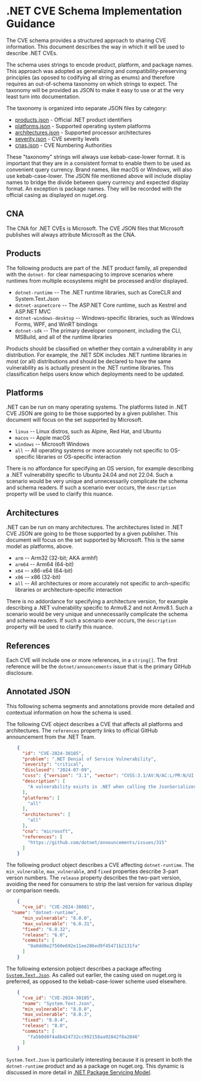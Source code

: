# .NET CVE Schema Implementation Guidance

The CVE schema provides a structured approach to sharing CVE information. This document describes the way in which it will be used to describe .NET CVEs.

The schema uses strings to encode product, platform, and package names. This approach was adopted as generalizing and compatibility-preserving principles (as oposed to codifying all string as enums) and therefore requires an out-of-schema taxonomy on which strings to expect. The taxonomy will be provided as JSON to make it easy to use or at the very least turn into documentation.

The taxonomy is organized into separate JSON files by category:
- [products.json](products.json) - Official .NET product identifiers
- [platforms.json](platforms.json) - Supported operating system platforms
- [architectures.json](architectures.json) - Supported processor architectures
- [severity.json](severity.json) - CVE severity levels
- [cnas.json](cnas.json) - CVE Numbering Authorities

These "taxonomy" strings will always use kebab-case-lower format. It is important that they are in a consistent format to enable them to be used as convenient query currency. Brand names, like macOS or Windows, will also use kebab-case-lower. The JSON file mentioned above will include display names to bridge the divide between query currency and expected display format. An exception is package names. They will be recorded with the official casing as displayed on nuget.org.

## CNA

The CNA for .NET CVEs is Microsoft. The CVE JSON files that Microsoft publishes will always attribute Microsoft as the CNA.

## Products

The following products are part of the .NET product family, all prepended with the `dotnet-` for clear namespacing to improve scenarios where runtimes from multiple ecosystems might be processed and/or displayed.

- `dotnet-runtime` -- The .NET runtime libraries, such as CoreCLR and System.Text.Json
- `dotnet-aspnetcore` -- The ASP.NET Core runtime, such as Kestrel and ASP.NET MVC
- `dotnet-windows-desktop` -- Windows-specific libraries, such as Windows Forms, WPF, and WinRT bindings
- `dotnet-sdk` -- The primary developer component, including the CLI, MSBuild, and all of the runtime libraries

Products should be classified on whether they contain a vulnerability in any distribution. For example, the .NET SDK includes .NET runtime libraries in most (or all) distributions and should be declared to have the same vulnerability as is actually present in the .NET runtime libraries. This classification helps users know which deployments need to be updated.

## Platforms

.NET can be run on many operating systems. The platforms listed in .NET CVE JSON are going to be those supported by a given publisher. This document will focus on the set supported by Microsoft.

- `linux` -- Linux distros, such as Alpine, Red Hat, and Ubuntu
- `macos` -- Apple macOS
- `windows` -- Microsoft Windows
- `all` -- All operating systems or more accurately not specific to OS-specific libraries or OS-specific interaction

There is no affordance for specifying an OS version, for example describing a .NET vulnerability specific to Ubuntu 24.04 and not 22.04. Such a scenario would be very unique and unnecessarily complicate the schema and schema readers. If such a scenario ever occurs, the `description` property will be used to clarify this nuance.

## Architectures

.NET can be run on many architectures. The architectures listed in .NET CVE JSON are going to be those supported by a given publisher. This document will focus on the set supported by Microsoft. This is the same model as platforms, above.

- `arm` -- Arm32 (32-bit; AKA armhf) 
- `arm64` -- Arm64 (64-bit)
- `x64` -- x86-x64 (64-bit)
- `x86` -- x86 (32-bit)
- `all` -- All architectures or more accurately not specific to arch-specific libraries or architecture-specific interaction

There is no addordance for specifying a architecture version, for example describing a .NET vulnerability specific to Armv8.2 and not Armv8.1. Such a scenario would be very unique and unnecessarily complicate the schema and schema readers. If such a scenario ever occurs, the `description` property will be used to clarify this nuance.

## References

Each CVE will include one or more references, in a `string[]`. The first reference will be the `dotnet/announcements` issue that is the primary GitHub disclosure.

## Annotated JSON

This following schema segments and annotations provide more detailed and contextual information on how the schema is used.

The following CVE object describes a CVE that affects all platforms and architectures. The `references` property links to official GitHub announcement from the .NET Team.

```json
    {
      "id": "CVE-2024-30105",
      "problem": ".NET Denial of Service Vulnerability",
      "severity": "critical",
      "disclosed": "2024-07-09",
      "cvss": {"version": "3.1", "vector": "CVSS:3.1/AV:N/AC:L/PR:N/UI:N/S:U/C:N/I:N/A:H/E:U/RL:O/RC:C"},
      "description": [
        "A vulnerability exists in .NET when calling the JsonSerializer.DeserializeAsyncEnumerable method against an untrusted input using System.Text.Json may result in Denial of Service."
      ],
      "platforms": [
        "all"
      ],
      "architectures": [
        "all"
      ],
      "cna": "microsoft",
      "references": [
        "https://github.com/dotnet/announcements/issues/315"
      ]
    }
```

The following product object describes a CVE affecting `dotnet-runtime`. The `min_vulnerable`, `max_vulnerable`, and `fixed` properties describe 3-part verson numbers. The `release` property describes the two-part version, avoiding the need for consumers to strip the last version for various display or comparison needs.

```json
    {
      "cve_id": "CVE-2024-38081",
  "name": "dotnet-runtime",
      "min_vulnerable": "6.0.0",
      "max_vulnerable": "6.0.31",
      "fixed": "6.0.32",
      "release": "6.0",
      "commits": [
        "0a0dd0e27560e692e11ee286ed9f45471b2131fa"
      ]
    }
```

The following extension pobject describes a package affecting [`System.Text.Json`](https://www.nuget.org/packages/System.Text.Json/). As called out earlier, the casing used on nuget.org is preferred, as opposed to the kebab-case-lower scheme used elsewhere. 

```json
    {
      "cve_id": "CVE-2024-30105",
      "name": "System.Text.Json",
      "min_vulnerable": "8.0.0",
      "max_vulnerable": "8.0.3",
      "fixed": "8.0.4",
      "release": "8.0",
      "commits": [
        "fa5b0d8f4a8b424732cc992158aa92842f8a2846"
      ]
    }
```

`System.Text.Json` is particularly interesting because it is present in both the `dotnet-runtime` product and as a package on nuget.org. This dynamic is discussed in more detail in [.NET Package Servicing Model](https://github.com/dotnet/core/blob/main/Documentation/policies/package-servicing.md).
